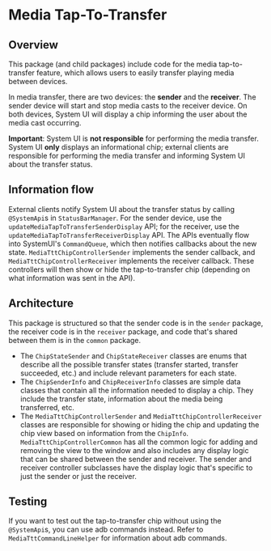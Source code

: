 # Media Tap-To-Transfer

## Overview
This package (and child packages) include code for the media tap-to-transfer feature, which
allows users to easily transfer playing media between devices.

In media transfer, there are two devices: the **sender** and the **receiver**. The sender device
will start and stop media casts to the receiver device. On both devices, System UI will display a
chip informing the user about the media cast occurring.

**Important**: System UI is **not responsible** for performing the media transfer. System UI
**only** displays an informational chip; external clients are responsible for performing the media
transfer and informing System UI about the transfer status.

## Information flow
External clients notify System UI about the transfer status by calling `@SystemApi`s in
`StatusBarManager`. For the sender device, use the `updateMediaTapToTransferSenderDisplay` API; for
the receiver, use the `updateMediaTapToTransferReceiverDisplay` API. The APIs eventually flow into
SystemUI's `CommandQueue`, which then notifies callbacks about the new state.
`MediaTttChipControllerSender` implements the sender callback, and `MediaTttChipControllerReceiver`
implements the receiver callback. These controllers will then show or hide the tap-to-transfer chip
(depending on what information was sent in the API).

## Architecture
This package is structured so that the sender code is in the `sender` package, the receiver code is
in the `receiver` package, and code that's shared between them is in the `common` package.

* The `ChipStateSender` and `ChipStateReceiver` classes are enums that describe all the possible
  transfer states (transfer started, transfer succeeded, etc.) and include relevant parameters for
  each state.
* The `ChipSenderInfo` and `ChipReceiverInfo` classes are simple data classes that contain all the
  information needed to display a chip. They include the transfer state, information about the media
  being transferred, etc.
* The `MediaTttChipControllerSender` and `MediaTttChipControllerReceiver` classes are responsible
  for showing or hiding the chip and updating the chip view based on information from the
  `ChipInfo`. `MediaTttChipControllerCommon` has all the common logic for adding and removing the
  view to the window and also includes any display logic that can be shared between the sender and
  receiver. The sender and receiver controller subclasses have the display logic that's specific to
  just the sender or just the receiver.

## Testing
If you want to test out the tap-to-transfer chip without using the `@SystemApi`s, you can use adb
commands instead. Refer to `MediaTttCommandLineHelper` for information about adb commands.
